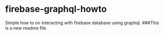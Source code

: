 # firebase-graphql-howto
Simple how to on interacting with firebase database using graphql.
###This is a new readme file.
